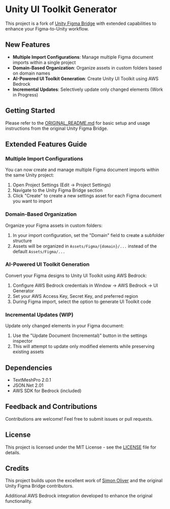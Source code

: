 
# Unity UI Toolkit Generator


This project is a fork of [Unity Figma Bridge](https://github.com/simonoliver/UnityFigmaBridge) with extended capabilities to enhance your Figma-to-Unity workflow.

## New Features

* **Multiple Import Configurations**: Manage multiple Figma document imports within a single project
* **Domain-Based Organization**: Organize assets in custom folders based on domain names
* **AI-Powered UI Toolkit Generation**: Create Unity UI Toolkit using AWS Bedrock
* **Incremental Updates**: Selectively update only changed elements (Work in Progress)

## Getting Started

Please refer to the [ORIGINAL_README.md](ORIGINAL_README.md) for basic setup and usage instructions from the original Unity Figma Bridge.

## Extended Features Guide

### Multiple Import Configurations

You can now create and manage multiple Figma document imports within the same Unity project:

1. Open Project Settings (Edit → Project Settings)
2. Navigate to the Unity Figma Bridge section
3. Click "Create" to create a new settings asset for each Figma document you want to import

### Domain-Based Organization

Organize your Figma assets in custom folders:

1. In your import configuration, set the "Domain" field to create a subfolder structure
2. Assets will be organized in `Assets/Figma/{domain}/...` instead of the default `Assets/Figma/...`

### AI-Powered UI Toolkit Generation

Convert your Figma designs to Unity UI Toolkit using AWS Bedrock:

1. Configure AWS Bedrock credentials in Window → AWS Bedrock → UI Generator
2. Set your AWS Access Key, Secret Key, and preferred region
3. During Figma import, select the option to generate UI Toolkit code

### Incremental Updates (WIP)

Update only changed elements in your Figma document:

1. Use the "Update Document (Incremental)" button in the settings inspector
2. This will attempt to update only modified elements while preserving existing assets

## Dependencies

* TextMeshPro 2.0.1
* JSON.Net 2.01
* AWS SDK for Bedrock (included)

## Feedback and Contributions

Contributions are welcome! Feel free to submit issues or pull requests.

## License

This project is licensed under the MIT License - see the [LICENSE](LICENSE) file for details.

## Credits

This project builds upon the excellent work of [Simon Oliver](https://github.com/simonoliver) and the original Unity Figma Bridge contributors.

Additional AWS Bedrock integration developed to enhance the original functionality.